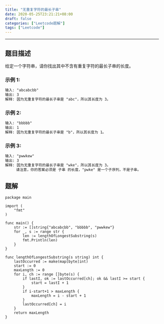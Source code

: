 ```yaml
---
title: "无重复字符的最长子串"
date: 2020-05-25T23:21:21+08:00
draft: false
categories: ["Leetcode题解"]
tags: ["Leetcode"]
---
```


---

## 题目描述

给定一个字符串，请你找出其中不含有重复字符的最长子串的长度。

### 示例 1:

```html
输入: "abcabcbb"
输出: 3
解释: 因为无重复字符的最长子串是 "abc"，所以其长度为 3。
```

### 示例 2:

```html
输入: "bbbbb"
输出: 1
解释: 因为无重复字符的最长子串是 "b"，所以其长度为 1。
```

### 示例 3:

```html
输入: "pwwkew"
输出: 3
解释: 因为无重复字符的最长子串是 "wke"，所以其长度为 3。
     请注意，你的答案必须是 子串 的长度，"pwke" 是一个子序列，不是子串。
```

## 题解

```golang
package main

import (
	"fmt"
)

func main() {
	str := []string{"abcabcbb", "bbbbb", "pwwkew"}
	for _, s := range str {
		len := lengthOfLongestSubstring(s)
		fmt.Println(len)
	}
}

func lengthOfLongestSubstring(s string) int {
	lastOccurred := make(map[byte]int)
	start := 0
	maxLength := 0
	for i, ch := range []byte(s) {
		if lastI, ok := lastOccurred[ch]; ok && lastI >= start {
			start = lastI + 1
		}
		if i-start+1 > maxLength {
			maxLength = i - start + 1
		}
		lastOccurred[ch] = i
	}
	return maxLength
}
```
